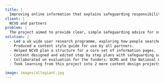 ```yaml
---
title: |
  Improving online information that explains safeguarding responsibilities to small organisations
client: |
  NCVO and partners
problem: |
  The project aimed to provide clear, simple safeguarding advice for small charities. It focused on supporting organisations that only work with young people or adults at risk from time to time.  Existing information could be hard to find and confusing.
solution: |
  - Led a uk wide user research programme, exploring how people searched and how they reacted to what they found.
  - Produced a content style guide for use by all partners.
  - Helped NCVO plan a structure for a core set of information pages.
  - Content designed and edited step by step plans with safeguarding subject specialists.
  - Collaborated on evaluation for the funders: DCMS and the National Lottery Community Fund.
  - Took learning from this project into 2 more content design projects with NCVO.

image: images/allegiant.jpg
---
```

